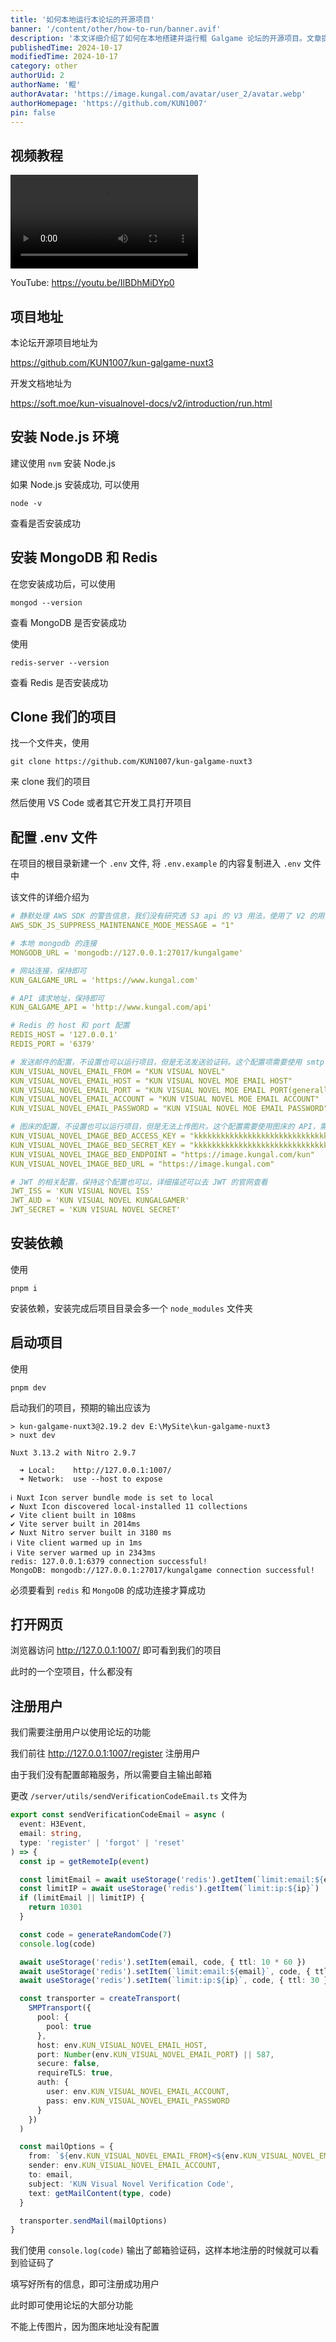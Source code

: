 ```yaml
---
title: '如何本地运行本论坛的开源项目'
banner: '/content/other/how-to-run/banner.avif'
description: '本文详细介绍了如何在本地搭建并运行鲲 Galgame 论坛的开源项目。文章提供了完整的安装和配置指南，包括 Node.js、MongoDB 和 Redis 的安装步骤，以及如何 Clone 代码仓库并配置 .env 文件。用户需安装依赖后，使用 pnpm dev 启动项目，并确保 Redis 和 MongoDB 连接成功。访问 http://127.0.0.1:1007/ 即可看到运行的论坛。由于默认未配置邮件服务，注册用户需手动查看验证码。该文档适合有基础开发经验的用户，帮助他们快速上手并运行该开源项目。'
publishedTime: 2024-10-17
modifiedTime: 2024-10-17
category: other
authorUid: 2
authorName: '鲲'
authorAvatar: 'https://image.kungal.com/avatar/user_2/avatar.webp'
authorHomepage: 'https://github.com/KUN1007'
pin: false
---
```


## 视频教程

<video src="https://cdn.jsdelivr.net/gh/kun-moe/kun-image@main/blog/202410171807531.mp4" playsinline="" loop="" controls=""></video>

YouTube: https://youtu.be/IlBDhMiDYp0

## 项目地址

本论坛开源项目地址为

https://github.com/KUN1007/kun-galgame-nuxt3

开发文档地址为

https://soft.moe/kun-visualnovel-docs/v2/introduction/run.html

## 安装 Node.js 环境

建议使用 `nvm` 安装 Node.js

如果 Node.js 安装成功, 可以使用

```shell
node -v
```

查看是否安装成功

## 安装 MongoDB 和 Redis

在您安装成功后，可以使用

```shell
mongod --version
```

查看 MongoDB 是否安装成功

使用

```shell
redis-server --version
```

查看 Redis 是否安装成功

## Clone 我们的项目

找一个文件夹，使用

```shell
git clone https://github.com/KUN1007/kun-galgame-nuxt3
```

来 clone 我们的项目

然后使用 VS Code 或者其它开发工具打开项目

## 配置 .env 文件

在项目的根目录新建一个 `.env` 文件, 将 `.env.example` 的内容复制进入 `.env` 文件中

该文件的详细介绍为

```yaml
# 静默处理 AWS SDK 的警告信息，我们没有研究透 S3 api 的 V3 用法，使用了 V2 的用法，因此会提示让我们迁移到 V3
AWS_SDK_JS_SUPPRESS_MAINTENANCE_MODE_MESSAGE = "1"

# 本地 mongodb 的连接
MONGODB_URL = 'mongodb://127.0.0.1:27017/kungalgame'

# 网站连接，保持即可
KUN_GALGAME_URL = 'https://www.kungal.com'

# API 请求地址，保持即可
KUN_GALGAME_API = 'http://www.kungal.com/api'

# Redis 的 host 和 port 配置
REDIS_HOST = '127.0.0.1'
REDIS_PORT = '6379'

# 发送邮件的配置，不设置也可以运行项目，但是无法发送验证码。这个配置项需要使用 smtp 服务，需要自己寻找配置
KUN_VISUAL_NOVEL_EMAIL_FROM = "KUN VISUAL NOVEL"
KUN_VISUAL_NOVEL_EMAIL_HOST = "KUN VISUAL NOVEL MOE EMAIL HOST"
KUN_VISUAL_NOVEL_EMAIL_PORT = "KUN VISUAL NOVEL MOE EMAIL PORT(generally could be 587/465/25)"
KUN_VISUAL_NOVEL_EMAIL_ACCOUNT = "KUN VISUAL NOVEL MOE EMAIL ACCOUNT"
KUN_VISUAL_NOVEL_EMAIL_PASSWORD = "KUN VISUAL NOVEL MOE EMAIL PASSWORD"

# 图床的配置，不设置也可以运行项目，但是无法上传图片。这个配置需要使用图床的 API，需要自己寻找或开发
KUN_VISUAL_NOVEL_IMAGE_BED_ACCESS_KEY = "kkkkkkkkkkkkkkkkkkkkkkkkkkkkkkkk"
KUN_VISUAL_NOVEL_IMAGE_BED_SECRET_KEY = "kkkkkkkkkkkkkkkkkkkkkkkkkkkkkkkk"
KUN_VISUAL_NOVEL_IMAGE_BED_ENDPOINT = "https://image.kungal.com/kun"
KUN_VISUAL_NOVEL_IMAGE_BED_URL = "https://image.kungal.com"

# JWT 的相关配置，保持这个配置也可以，详细描述可以去 JWT 的官网查看
JWT_ISS = 'KUN VISUAL NOVEL ISS'
JWT_AUD = 'KUN VISUAL NOVEL KUNGALGAMER'
JWT_SECRET = 'KUN VISUAL NOVEL SECRET'
```

## 安装依赖

使用

```shell
pnpm i
```

安装依赖，安装完成后项目目录会多一个 `node_modules` 文件夹

## 启动项目

使用

```shell
pnpm dev
```

启动我们的项目，预期的输出应该为

```shell
> kun-galgame-nuxt3@2.19.2 dev E:\MySite\kun-galgame-nuxt3
> nuxt dev

Nuxt 3.13.2 with Nitro 2.9.7

  ➜ Local:    http://127.0.0.1:1007/
  ➜ Network:  use --host to expose

ℹ Nuxt Icon server bundle mode is set to local
✔ Nuxt Icon discovered local-installed 11 collections
✔ Vite client built in 108ms
✔ Vite server built in 2014ms
✔ Nuxt Nitro server built in 3180 ms
ℹ Vite client warmed up in 1ms
ℹ Vite server warmed up in 2343ms
redis: 127.0.0.1:6379 connection successful!
MongoDB: mongodb://127.0.0.1:27017/kungalgame connection successful!
```

必须要看到 `redis` 和 `MongoDB` 的成功连接才算成功

## 打开网页

浏览器访问 http://127.0.0.1:1007/ 即可看到我们的项目

此时的一个空项目，什么都没有

## 注册用户

我们需要注册用户以使用论坛的功能

我们前往 http://127.0.0.1:1007/register 注册用户

由于我们没有配置邮箱服务，所以需要自主输出邮箱

更改 `/server/utils/sendVerificationCodeEmail.ts` 文件为

```typescript
export const sendVerificationCodeEmail = async (
  event: H3Event,
  email: string,
  type: 'register' | 'forgot' | 'reset'
) => {
  const ip = getRemoteIp(event)

  const limitEmail = await useStorage('redis').getItem(`limit:email:${email}`)
  const limitIP = await useStorage('redis').getItem(`limit:ip:${ip}`)
  if (limitEmail || limitIP) {
    return 10301
  }

  const code = generateRandomCode(7)
  console.log(code)

  await useStorage('redis').setItem(email, code, { ttl: 10 * 60 })
  await useStorage('redis').setItem(`limit:email:${email}`, code, { ttl: 30 })
  await useStorage('redis').setItem(`limit:ip:${ip}`, code, { ttl: 30 })

  const transporter = createTransport(
    SMPTransport({
      pool: {
        pool: true
      },
      host: env.KUN_VISUAL_NOVEL_EMAIL_HOST,
      port: Number(env.KUN_VISUAL_NOVEL_EMAIL_PORT) || 587,
      secure: false,
      requireTLS: true,
      auth: {
        user: env.KUN_VISUAL_NOVEL_EMAIL_ACCOUNT,
        pass: env.KUN_VISUAL_NOVEL_EMAIL_PASSWORD
      }
    })
  )

  const mailOptions = {
    from: `${env.KUN_VISUAL_NOVEL_EMAIL_FROM}<${env.KUN_VISUAL_NOVEL_EMAIL_ACCOUNT}>`,
    sender: env.KUN_VISUAL_NOVEL_EMAIL_ACCOUNT,
    to: email,
    subject: 'KUN Visual Novel Verification Code',
    text: getMailContent(type, code)
  }

  transporter.sendMail(mailOptions)
}
```

我们使用 `console.log(code)` 输出了邮箱验证码，这样本地注册的时候就可以看到验证码了

填写好所有的信息，即可注册成功用户

此时即可使用论坛的大部分功能

不能上传图片，因为图床地址没有配置
